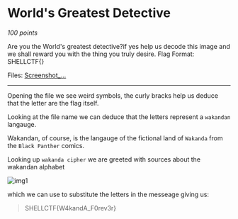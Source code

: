# World's Greatest Detective

*100 points*

Are you the World's greatest detective?if yes help us decode this image and we shall reward you with the thing you truly desire. Flag Format: SHELLCTF{}

Files: [Screenshot_...]()

___

Opening the file we see weird symbols, the curly bracks help us deduce that the letter are the flag itself.

Looking at the file name we can deduce that the letters represent a `wakandan` langauge.

Wakandan, of course, is the langauge of the fictional land of `Wakanda` from the `Black Panther` comics.

Looking up `wakanda cipher` we are greeted with sources about the wakandan alphabet 

![img1]()

which we can use to substitute the letters in the messeage giving us:

> SHELLCTF{W4kandA_F0rev3r}
